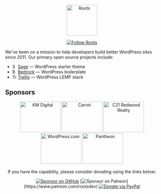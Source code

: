 <p align="center">
  <a href="https://roots.io/">
    <img alt="Roots" src="https://cdn.roots.io/app/uploads/logo-roots.svg" height="100">
  </a>
</p>
<p align="center">
  <a href="https://twitter.com/rootswp"><img alt="Follow Roots" src="https://img.shields.io/twitter/follow/rootswp.svg?style=flat-square&color=1da1f2"></a>
</p>

We've been on a mission to help developers build better WordPress sites since 2011. Our primary open source projects include:

* <img src="https://cdn.roots.io/app/uploads/icon-sage.svg" height="14" alt="Sage icon"> [Sage](https://github.com/roots/sage) — WordPress starter theme
* <img src="https://cdn.roots.io/app/uploads/icon-bedrock.svg" height="14" alt="Bedrock icon"> [Bedrock](https://github.com/roots/bedrock) — WordPress boilerplate
* <img src="https://cdn.roots.io/app/uploads/icon-trellis.svg" height="14" alt="Trellis icon"> [Trellis](https://github.com/roots/trellis) — WordPress LEMP stack

## Sponsors

<div align="center">

<a href="https://k-m.com/"><img src="https://cdn.roots.io/app/uploads/km-digital.svg" alt="KM Digital" width="133" height="100"></a> <a href="https://carrot.com/"><img src="https://cdn.roots.io/app/uploads/carrot.svg" alt="Carrot" width="133" height="100"></a> <a href="https://www.c21redwood.com/"><img src="https://cdn.roots.io/app/uploads/c21redwood.svg" alt="C21 Redwood Realty" width="133" height="100"></a> <a href="https://wordpress.com/"><img src="https://cdn.roots.io/app/uploads/wordpress.svg" alt="WordPress.com" width="133" height="100"></a> <a href="https://pantheon.io/"><img src="https://cdn.roots.io/app/uploads/pantheon.svg" alt="Pantheon" width="133" height="100"></a>

</div>

<div align="center">

If you have the capability, please consider donating using the links below:

[![Sponsor on GitHub](https://img.shields.io/static/v1?label=sponsor&message=%E2%9D%A4&logo=GitHub&style=flat-square)](https://github.com/sponsors/roots) [![Sponsor on Patreon](https://img.shields.io/badge/sponsor-patreon-orange.svg?style=flat-square&logo=patreon")](https://www.patreon.com/rootsdev) [![Donate via PayPal](https://img.shields.io/badge/donate-paypal-blue.svg?style=flat-square&logo=paypal)](https://www.paypal.me/rootsdev)

</div>
